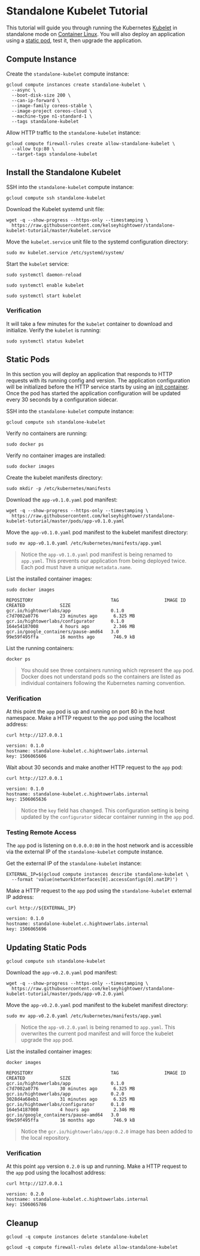 # Standalone Kubelet Tutorial

This tutorial will guide you through running the Kubernetes [Kubelet](https://kubernetes.io/docs/admin/kubelet/) in standalone mode on [Container Linux](https://coreos.com/why). You will also deploy an application using a [static pod](https://kubernetes.io/docs/tasks/administer-cluster/static-pod/), test it, then upgrade the application.

## Compute Instance

Create the `standalone-kubelet` compute instance:

```
gcloud compute instances create standalone-kubelet \
  --async \
  --boot-disk-size 200 \
  --can-ip-forward \
  --image-family coreos-stable \
  --image-project coreos-cloud \
  --machine-type n1-standard-1 \
  --tags standalone-kubelet
```

Allow HTTP traffic to the `standalone-kubelet` instance:

```
gcloud compute firewall-rules create allow-standalone-kubelet \
  --allow tcp:80 \
  --target-tags standalone-kubelet
```

## Install the Standalone Kubelet

SSH into the `standalone-kubelet` compute instance:

```
gcloud compute ssh standalone-kubelet
```

Download the Kubelet systemd unit file:

```
wget -q --show-progress --https-only --timestamping \
  https://raw.githubusercontent.com/kelseyhightower/standalone-kubelet-tutorial/master/kubelet.service
```

Move the `kubelet.service` unit file to the systemd configuration directory:

```
sudo mv kubelet.service /etc/systemd/system/
```

Start the `kubelet` service:

```
sudo systemctl daemon-reload
```

```
sudo systemctl enable kubelet
```

```
sudo systemctl start kubelet
```

### Verification

It will take a few minutes for the `kubelet` container to download and initialize. Verify the `kubelet` is running:

```
sudo systemctl status kubelet
```

## Static Pods

In this section you will deploy an application that responds to HTTP requests with its running config and version. The application configuration will be initialized before the HTTP service starts by using an [init container](https://kubernetes.io/docs/concepts/workloads/pods/init-containers/). Once the pod has started the application configuration will be updated every 30 seconds by a configuration sidecar.

SSH into the `standalone-kubelet` compute instance:

```
gcloud compute ssh standalone-kubelet
```

Verify no containers are running:

```
sudo docker ps
```

Verify no container images are installed:

```
sudo docker images
```

Create the kubelet manifests directory:

```
sudo mkdir -p /etc/kubernetes/manifests
```

Download the `app-v0.1.0.yaml` pod manifest:

```
wget -q --show-progress --https-only --timestamping \
  https://raw.githubusercontent.com/kelseyhightower/standalone-kubelet-tutorial/master/pods/app-v0.1.0.yaml
```

Move the `app-v0.1.0.yaml` pod manifest to the kubelet manifest directory:

```
sudo mv app-v0.1.0.yaml /etc/kubernetes/manifests/app.yaml
```

> Notice the `app-v0.1.0.yaml` pod manifest is being renamed to `app.yaml`. This prevents our application from being deployed twice. Each pod must have a unique `metadata.name`.

List the installed container images:

```
sudo docker images
```
```
REPOSITORY                             TAG                 IMAGE ID            CREATED             SIZE
gcr.io/hightowerlabs/app               0.1.0               c7d7002a0776        23 minutes ago      6.325 MB
gcr.io/hightowerlabs/configurator      0.1.0               164e54187008        4 hours ago         2.346 MB
gcr.io/google_containers/pause-amd64   3.0                 99e59f495ffa        16 months ago       746.9 kB
```

List the running containers:

```
docker ps
```

> You should see three containers running which represent the `app` pod. Docker does not understand pods so the containers are listed as individual containers following the Kubernetes naming convention. 

### Verification

At this point the `app` pod is up and running on port 80 in the host namespace. Make a HTTP request to the `app` pod using the localhost address:

```
curl http://127.0.0.1
```

```
version: 0.1.0
hostname: standalone-kubelet.c.hightowerlabs.internal
key: 1506065606
```

Wait about 30 seconds and make another HTTP request to the `app` pod:

```
curl http://127.0.0.1
```

```
version: 0.1.0
hostname: standalone-kubelet.c.hightowerlabs.internal
key: 1506065636
```

> Notice the `key` field has changed. This configuration setting is being updated by the `configurator` sidecar container running in the `app` pod.

### Testing Remote Access

The `app` pod is listening on `0.0.0.0:80` in the host network and is accessible via the external IP of the `standalone-kubelet` compute instance.

Get the external IP of the `standalone-kubelet` instance:

```
EXTERNAL_IP=$(gcloud compute instances describe standalone-kubelet \
  --format 'value(networkInterfaces[0].accessConfigs[0].natIP)')
```

Make a HTTP request to the `app` pod using the `standalone-kubelet` external IP address:

```
curl http://${EXTERNAL_IP}
```

```
version: 0.1.0
hostname: standalone-kubelet.c.hightowerlabs.internal
key: 1506065696
```

## Updating Static Pods

```
gcloud compute ssh standalone-kubelet
```

Download the `app-v0.2.0.yaml` pod manifest:

```
wget -q --show-progress --https-only --timestamping \
  https://raw.githubusercontent.com/kelseyhightower/standalone-kubelet-tutorial/master/pods/app-v0.2.0.yaml
```

Move the `app-v0.2.0.yaml` pod manifest to the kubelet manifest directory:

```
sudo mv app-v0.2.0.yaml /etc/kubernetes/manifests/app.yaml
```

> Notice the `app-v0.2.0.yaml` is being renamed to `app.yaml`. This overwrites the current pod manifest and will force the kubelet upgrade the `app` pod.

List the installed container images:

```
docker images
```
```
REPOSITORY                             TAG                 IMAGE ID            CREATED             SIZE
gcr.io/hightowerlabs/app               0.1.0               c7d7002a0776        30 minutes ago      6.325 MB
gcr.io/hightowerlabs/app               0.2.0               3028d4a68eb1        31 minutes ago      6.325 MB
gcr.io/hightowerlabs/configurator      0.1.0               164e54187008        4 hours ago         2.346 MB
gcr.io/google_containers/pause-amd64   3.0                 99e59f495ffa        16 months ago       746.9 kB
```

> Notice the `gcr.io/hightowerlabs/app:0.2.0` image has been added to the local repository.

### Verification

At this point `app` version `0.2.0` is up and running. Make a HTTP request to the `app` pod using the localhost address:

```
curl http://127.0.0.1
```

```
version: 0.2.0
hostname: standalone-kubelet.c.hightowerlabs.internal
key: 1506065786
```

## Cleanup

```
gcloud -q compute instances delete standalone-kubelet
```

```
gcloud -q compute firewall-rules delete allow-standalone-kubelet
```
